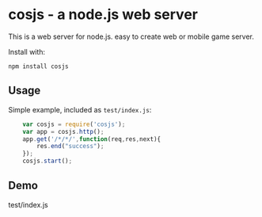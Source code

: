 cosjs - a node.js web server
===========================

This is a  web server for node.js.  easy to create web or mobile game server.


Install with:

    npm install cosjs

## Usage

Simple example, included as `test/index.js`:

```js
    var cosjs = require('cosjs');
	var app = cosjs.http();
	app.get('/*/*/',function(req,res,next){
        res.end("success");
    });
	cosjs.start();
```



## Demo

test/index.js
